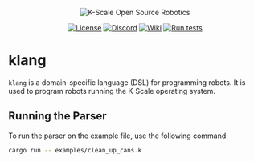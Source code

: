 <p align="center">
  <picture>
    <img alt="K-Scale Open Source Robotics" src="https://media.kscale.dev/kscale-open-source-header.png" style="max-width: 100%;">
  </picture>
</p>

<div align="center">

[![License](https://img.shields.io/badge/license-MIT-green)](https://github.com/kscalelabs/ksim/blob/main/LICENSE)
[![Discord](https://img.shields.io/discord/1224056091017478166)](https://discord.gg/k5mSvCkYQh)
[![Wiki](https://img.shields.io/badge/wiki-humanoids-black)](https://humanoids.wiki)
[![Run tests](https://github.com/kscalelabs/klang/actions/workflows/test.yml/badge.svg)](https://github.com/kscalelabs/klang/actions/workflows/test.yml)

</div>

# klang

`klang` is a domain-specific language (DSL) for programming robots. It is used to program robots running the K-Scale operating system.

## Running the Parser

To run the parser on the example file, use the following command:

```bash
cargo run -- examples/clean_up_cans.k
```
